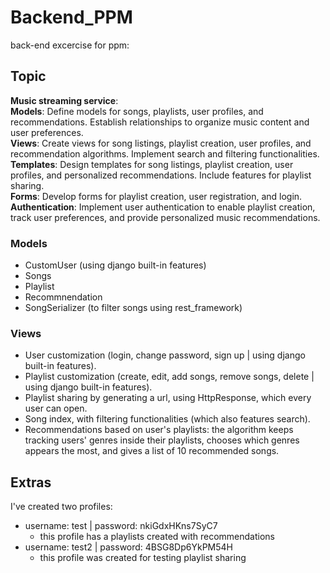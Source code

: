 # **Backend_PPM**
back-end excercise for ppm:
## **Topic**
**Music streaming service**:<br />
**Models**: Define models for songs, playlists, user profiles, and recommendations. Establish relationships to organize music content and user preferences.<br />
**Views**: Create views for song listings, playlist creation, user profiles, and recommendation algorithms.
Implement search and filtering functionalities.<br />
**Templates**: Design templates for song listings, playlist creation, user profiles, and personalized recommendations. Include features for playlist sharing.<br />
**Forms**: Develop forms for playlist creation, user registration, and login.<br />
**Authentication**: Implement user authentication to enable playlist creation, track user preferences, and provide personalized music recommendations.
### **Models**
- CustomUser (using django built-in features)
- Songs 
- Playlist
- Recommnendation
- SongSerializer (to filter songs using rest_framework)

### **Views**
- User customization (login, change password, sign up | using django built-in features).
- Playlist customization (create, edit, add songs, remove songs, delete | using django built-in features).
- Playlist sharing by generating a url, using HttpResponse, which every user can open.
- Song index, with filtering functionalities (which also features search).
- Recommendations based on user's playlists: the algorithm keeps tracking users' genres inside their playlists, chooses which genres appears the most, and gives a list of 10 recommended songs.

## **Extras**
I've created two profiles:
- username: test | password: nkiGdxHKns7SyC7
  - this profile has a playlists created with recommendations
- username: test2 | password: 4BSG8Dp6YkPM54H
  - this profile was created for testing playlist sharing
